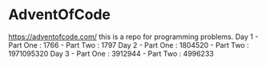 # AdventOfCode
https://adventofcode.com/
this is a repo for programming problems.
Day 1 - Part One : 1766
      - Part Two : 1797
Day 2 - Part One : 1804520
      - Part Two : 1971095320
Day 3 - Part One : 3912944
      - Part Two : 4996233
